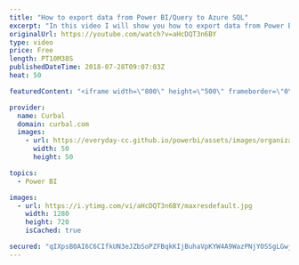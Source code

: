 ```yaml
---
title: "How to export data from Power BI/Query to Azure SQL"
excerpt: "In this video I will show you how to export data from Power BI (Power Query to be exact) to Azure SQL.  Resource for the video (pointed out by Imke Feldmman): https://www.r-bloggers.com/getting-started-with-microsoft-sql-server-on-azure/  I have already shown you how to export data to : Export data from"
originalUrl: https://youtube.com/watch?v=aHcDQT3n6BY
type: video
price: Free
length: PT10M38S
publishedDateTime: 2018-07-28T09:07:03Z
heat: 50

featuredContent: "<iframe width=\"800\" height=\"500\" frameborder=\"0\" src=\"https://www.youtube.com/embed/aHcDQT3n6BY\" allow=\"accelerometer; autoplay; encrypted-media; gyroscope; picture-in-picture\" allowfullscreen></iframe>"

provider:
  name: Curbal
  domain: curbal.com
  images:
    - url: https://everyday-cc.github.io/powerbi/assets/images/organizations/curbal.com-50x50.jpg
      width: 50
      height: 50

topics:
  - Power BI

images:
  - url: https://i.ytimg.com/vi/aHcDQT3n6BY/maxresdefault.jpg
    width: 1280
    height: 720
    isCached: true

secured: "qIXpsB0AI6C6CIfkUN3eJZbSoPZFBqkKIjBuhaVpKYW4A9WazPNjYOSSgLGwj7D0SlSMbSksWrLuQr9VNpqcC9t2Z4yyY5Vza62LmGtyWn9FO+2qkxe0c2+q4loRfAyyKGffdPdTlXlkKf1U1ylCp9DWAmaQE21VwGaQGlJy1UKTgt/p7ms99NQjUPp3U5+sThfO6e0nihZ/PmwYm3FnXy6hH4S/49ASpCmpfxPo133Vs+3/gULYMZ7YnxfSmd5t7uRDFQOu064xkb4O6IH6Xv/Xyb4lcvOOuh0yog6cys3JVoCzcC5tvQCy8Se5tIcuSDStwudoAc/8A0+ftOVXUhOQunvti+vAYKnmkiWtI/Lvro7MsORrjjcimzxDIwapAsoOlCtteggolcRmt63PXGoGwrRetPJF+ml5msuKm+Y=;+bXnpWloewAJZXunb48YEQ=="
---
```


